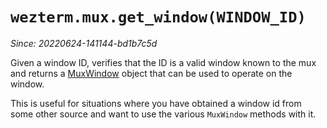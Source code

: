 # `wezterm.mux.get_window(WINDOW_ID)`

*Since: 20220624-141144-bd1b7c5d*

Given a window ID, verifies that the ID is a valid window known to the mux
and returns a [MuxWindow](../MuxWindow.md) object that can be used to
operate on the window.

This is useful for situations where you have obtained a window id from
some other source and want to use the various `MuxWindow` methods with it.
